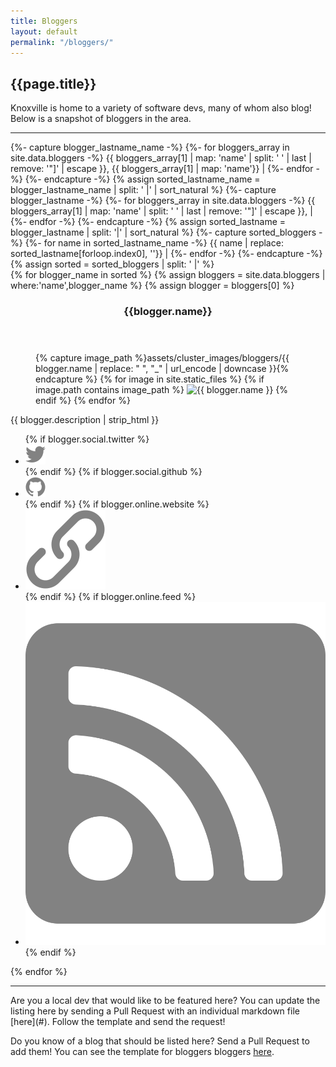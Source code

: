 ```yaml
---
title: Bloggers
layout: default
permalink: "/bloggers/"
---
```

## {{page.title}}

Knoxville is home to a variety of software devs, many of whom also blog! Below is a snapshot of bloggers in the area.

<hr />
<!-- Get just the last name followed by the full name so that we can sort by last name, which is typically how sorting is done-->
{%- capture blogger_lastname_name -%}
    {%- for bloggers_array in site.data.bloggers -%}
       {{ bloggers_array[1] | map: 'name' | split: ' ' | last | remove: '"]' | escape }}, {{ bloggers_array[1] | map: 'name'}} |
    {%- endfor -%}
{%- endcapture -%}
{% assign sorted_lastname_name = blogger_lastname_name | split: ' |' | sort_natural %}
<!-- Get just the last name -->
{%- capture blogger_lastname -%}
    {%- for bloggers_array in site.data.bloggers -%}
       {{ bloggers_array[1] | map: 'name' | split: ' ' | last | remove: '"]' | escape }}, |
    {%- endfor -%}
{%- endcapture -%}
{% assign sorted_lastname = blogger_lastname | split: '|' | sort_natural %}
<!-- Get the full names by subtraction. Really. -->
{%- capture sorted_bloggers -%}
    {%- for name in sorted_lastname_name -%}
            {{ name | replace: sorted_lastname[forloop.index0], ''}} |
    {%- endfor -%}
{%- endcapture -%}
{% assign sorted = sorted_bloggers | split: ' |' %}
<!-- Now make the cards -->
<section class="cards">
{% for blogger_name in sorted %}
{% assign bloggers = site.data.bloggers | where:'name',blogger_name %}
{% assign blogger = bloggers[0] %}
<article class="card">
    <header class="card__title">
      <h3 id="{{blogger.name | replace: " ", "_" | url_encode | downcase }}">{{blogger.name}}</h3>
    </header>
    <figure class="card__image">
    {% capture image_path %}assets/cluster_images/bloggers/{{ blogger.name | replace: " ", "_" | url_encode | downcase }}{% endcapture %}
    {% for image in site.static_files %}
        {% if image.path contains image_path %}
            <img src="{{absolute.url}}{{image.path}}" alt ="{{ blogger.name }}"/>
        {% endif %}
    {% endfor %}
    </figure>
    <main class="card__description">
        {{ blogger.description | strip_html }}
    </main>  
  <footer class="card__footer">
      <ul>
          {% if blogger.social.twitter %}
          <li><a href="https://twitter.com/{{ blogger.social.twitter }}" target="_blank"><img src="/assets/icons/icon-twitter.svg" class="icon icon-twitter"></a></li>
          {% endif %}
          {% if blogger.social.github %}
          <li><a href="https://github.com/{{ blogger.social.github }}" target="_blank"><img src="/assets/icons/icon-github.svg" class="icon icon-github"></a></li>
          {% endif %}
          {% if blogger.online.website %}
          <li><a href="{{ blogger.online.website }}" target="_blank"><img src="/assets/icons/icon-link.svg" class="icon icon-website"></a></li>
          {% endif %}
          {% if blogger.online.feed %}
          <li><a href="{{ blogger.online.feed }}" target="_blank"><img src="/assets/icons/icon-rss.svg" class="icon icon-rss"></a></li>
          {% endif %}
      </ul>
  </footer>
</article>
{% endfor %}
</section>

<hr />

<section id="update_the_list" markdown="1">
Are you a local dev that would like to be featured here? You can update the listing here by sending a Pull Request with an individual markdown file [here](#). Follow the template and send the request!

Do you know of a blog that should be listed here? Send a Pull Request to add them! You can see the template for bloggers bloggers [here](#).

</section>
